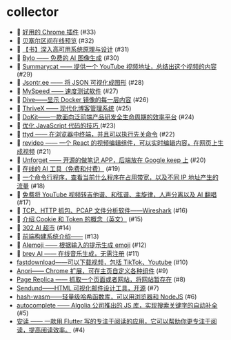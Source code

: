 # collector
- 🎅 [好用的 Chrome 插件](https://github.com/dengaye/collector/issues/33) (#33)
- 🎅 [贝塞尔区间在线预览](https://github.com/dengaye/collector/issues/32) (#32)
- 🎅 [【书】深入高可用系统原理与设计](https://github.com/dengaye/collector/issues/31) (#31)
- 🎅 [Bylo —— 免费的 AI 图像生成](https://github.com/dengaye/collector/issues/30) (#30)
- 🎅 [Summarycat —— 提供一个 YouTube 视频地址，总结出这个视频的内容](https://github.com/dengaye/collector/issues/29) (#29)
- 🎅 [Jsontr.ee —— 将 JSON 可视化成图形](https://github.com/dengaye/collector/issues/28) (#28)
- 🎅 [MySpeed —— 速度测试软件](https://github.com/dengaye/collector/issues/27) (#27)
- 🎅 [Dive——显示 Docker 镜像的每一层内容](https://github.com/dengaye/collector/issues/26) (#26)
- 🎅 [ThriveX —— 现代化博客管理系统](https://github.com/dengaye/collector/issues/25) (#25)
- 🎅 [DoKit——一款面向泛前端产品研发全生命周期的效率平台](https://github.com/dengaye/collector/issues/24) (#24)
- 🍁 [优化 JavaScript 代码的技巧 ](https://github.com/dengaye/collector/issues/23) (#23)
- 🎅 [ttyd —— 在浏览器中终端，并且可以执行先关命令](https://github.com/dengaye/collector/issues/22) (#22)
- 🎅 [revideo —— 一个 React 的视频编辑组件，可以实时编辑内容，在网页上生成视频](https://github.com/dengaye/collector/issues/21) (#21)
- 🎅 [Unforget —— 开源的做笔记 APP，后端放在 Google keep 上](https://github.com/dengaye/collector/issues/20) (#20)
- 🎅 [在线的 AI 工具（免费和付费）](https://github.com/dengaye/collector/issues/19) (#19)
- 🎅 [一个命令行程序，查看当前什么程序在占用带宽，以及不同 IP 地址产生的流量](https://github.com/dengaye/collector/issues/18) (#18)
- 🎅 [免费将 YouTube 视频转吉他谱、和弦谱、主旋律，人声分离以及 AI 翻唱](https://github.com/dengaye/collector/issues/17) (#17)
- 🎅 [TCP、HTTP 抓包、PCAP 文件分析软件——Wireshark](https://github.com/dengaye/collector/issues/16) (#16)
- 🍁 [介绍 Cookie 和 Token 的概念（英文）](https://github.com/dengaye/collector/issues/15) (#15)
- 🎅 [302 AI 超市](https://github.com/dengaye/collector/issues/14) (#14)
- 🍁 [前端构建系统介绍——](https://github.com/dengaye/collector/issues/13) (#13)
- 🎅 [AIemoji —— 根据输入的提示生成 emoji](https://github.com/dengaye/collector/issues/12) (#12)
- 🎅 [brev AI —— 在线音乐生成，无需注册](https://github.com/dengaye/collector/issues/11) (#11)
-  [fastdownload——可以下载视频，包括 TikTok、Youtube](https://github.com/dengaye/collector/issues/10) (#10)
-  [Anori—— Chrome 扩展，可在主页自定义各种组件](https://github.com/dengaye/collector/issues/9) (#9)
-  [Page Replica —— 抓取一个页面或者网站，将网站暂存在](https://github.com/dengaye/collector/issues/8) (#8)
-  [Sendund——HTML 可视化邮件设计工具，开源](https://github.com/dengaye/collector/issues/7) (#7)
-  [hash-wasm——轻量级哈希函数库，可以用浏览器和 NodeJS](https://github.com/dengaye/collector/issues/6) (#6)
-  [autocomplete —— Algolia 公司推出的 JS 库，实现搜索关键字的自动补全](https://github.com/dengaye/collector/issues/5) (#5)
-  [安读 —— 一款用  Flutter 写的专注于阅读的应用，它可以帮助你更专注于阅读，提高阅读效率。](https://github.com/dengaye/collector/issues/4) (#4)
